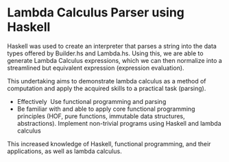 # Lambda Calculus Parser using Haskell

Haskell was used to create an interpreter that parses a string into the data types offered by Builder.hs and Lambda.hs. Using this, we are able to generate Lambda Calculus expressions, which we can then normalize into a streamlined but equivalent expression (expression evaluation).

This undertaking aims to demonstrate lambda calculus as a method of computation and apply the acquired skills to a practical task (parsing).
- Effectively  Use functional programming and parsing
- Be familiar with and able to apply core functional programming principles (HOF, pure functions, immutable data structures, abstractions).
Implement non-trivial programs using Haskell and lambda calculus

This increased knowledge of Haskell, functional programming, and their applications, as well as lambda calculus.


